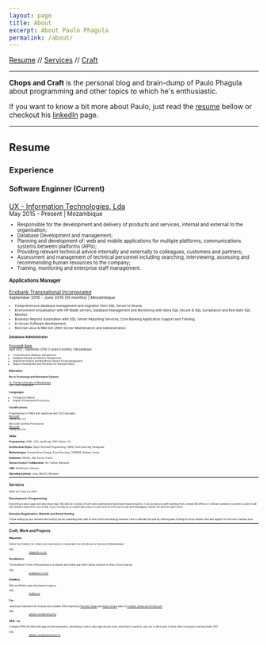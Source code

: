 ```yaml
---
layout: page
title: About
excerpt: About Paulo Phagula
permalink: /about/
---
```


<p>
    <a href="#resume" title="Check out my resume">Resume</a> //
    <a href="#services" title="Check out the services I can provide">Services</a> //
    <a href="#work" title="Check out some of my work and projects">Craft</a>
</p>
<hr>

**Chops and Craft** is the personal blog and brain-dump of Paulo Phagula about programming and other topics to which he's enthusiastic.

If you want to know a bit more about Paulo, just read the [resume](#resume) bellow or checkout his [linkedIn](https://www.linkedin.com/in/paulo-phagula) page.

<hr/>

<h2 id="resume">Resume</h2>

### Experience

<h4>Software Enginner (Current)</h4>
<a href="https://www.ux.co.mz" title="Go to UX - Information Technologies, Lda site" target="_blank">UX - Information Technologies, Lda</a><br/>
<small>May 2015 - Present | Mozambique<small>
<ul>
    <li>Responsible for the development and delivery of products and services, internal and external to the organisation;</li>
    <li>Database Development and management;</li>
    <li>Planning and development of: web and mobile applications for multiple platforms, communications systems between platforms (APIs);</li>
    <li>Providing relevant technical advice internally and externally to colleagues, customers and partners;</li>
    <li>Assessment and management of technical personnel including searching, interviewing, assessing and recommending human resources to the company;</li>
    <li>Training, monitoring and enterprise staff management.</li>
</ul>

<h4>Applications Manager</h4>
<a href="http://www.ecobank.com" title="Go to Ecobank Transnational Incorporated site" target="_blank">Ecobank Transnational Incorporated</a><br/>
<small>September 2015 - June 2015 (10 months) | Mozambique<small>
<ul>
    <li>Comprehensive database management and migration from SQL Server to Oracle;</li>
    <li>Environment virtualization with HP Blade servers; Database Management and Monitoring with Idera SQL Secure & SQL Compliance and Red Gate SQL Monitor;</li>
    <li>Business Reports Automation with SQL Server Reporting Services; Core Banking Application Support and Training;</li>
    <li>In-house Software development;</li>
    <li>Red Hat Linux & IBM AIX UNIX Server Maintenance and Administration.</li>
</ul>

<h4>Database Administrator</h4>
<a href="http://www.procredit-holding.com/en/" title="Go to Procredit Holding site" target="_blank">Procredit Bank</a><br/>
<small>April 2012 - September 2014 (2 years 6 months) | Mozambique<small>
<ul>
    <li>Comprehensive database management;</li>
    <li>Database Backup and Restore management;</li>
    <li>SharePoint Intranet and WordPress Internet Portal management;</li>
    <li>Reports Development and Extraction for Internal Entities;</li>
</ul>

### Education

<h4>Bsc in Technology and Information Systems</h4>
<a href="http://www.ustm.ac.mz">St. Thomas University of Mozambique</a><br/>
<small>2010 - 2016 | Mozambique</small>

### Languages

- Portuguese (Native)
- English (Professional Proficiency)

### Certifications

Programming in HTML5 with JavaScript and CSS3 Specialist<br/>
<a href="https://procredit.com">Microsoft</a><br/>
<small>Starting April 2014</small>

Microsoft Certified Professional<br/>
<a href="https://procredit.com">Microsoft</a><br/>
<small>Starting April 2014</small>

### Skills

**Programming**: HTML, CSS, JavaScript, PHP, Python, C#

**Architectural Styles**: Object Oriented Programming, CQRS, Event Sourcing, Hexagonal

**Methodologies**: Domain ­Driven Design, Event Storming, TDD/BDD, Kanban, Scrum

**Databases:** MySQL, SQL Server, Oracle

**Version Control / Collaboration**: Git / Github, Bitbucket

**CMS**: WordPress, Umbraco

**Operating Systems**: Linux, MacOS, Windows

---

<h2 id="services">Services</h2>

What can I help you with?

### Development / Programming

Everything is about apps and sites these days. My skill set consists of both native android and hybrid web-based solutions. I can provide you with anything from a simple WordPress or Umbraco website to an entire custom-built web solution tailored for your needs.
If you're hung up on a particular project or just need an extra eye to help with debugging, contact me and we'll get it done.

### Domains Registration, Website and Email Hosting

I know setting up your domains and hosting can be a daunting task, with so much techy terminology involved. I aim to alleviate the pain by offering basic hosting for those simpler sites and support for the more complex ones.


---

<h2 id="work">Craft, Work and Projects</h2>

<div class="project">
    <h3>Maparato</h3>
    <div class="description">
        <p>Online food market, for orders and reservations in restaurants via cell-phones or internet in Mozambique!</p>
    </div>
    <dl>
        <dt>URL:</dt><dd><a href="https://maparato.co.mz/">maparato.co.mz</a></dd>
    </dl>
</div>

<div class="project">
    <h3>Academico</h3>
    <div class="description">
        <p>The Academic Portal of Mozambique is a website and mobile app which allows students to share school material.</p>
    </div>
    <dl>
        <dt>URL:</dt><dd><a href="https://academico.co.mz/">academico.co.mz</a></dd>
    </dl>
</div>

<div class="project">
    <h3>Kodikos</h3>
    <div class="description">
        <p>Web and Mobile apps development agency</p>
    </div>
    <dl>
        <dt>URL:</dt><dd><a href="https://kodikos.io">kodikos.io</a></dd>
    </dl>
</div>

<div class="project">
    <h3>f.js</h3>
    <div class="description">
        <p>JavaScript framework for modular and scalable SPAs inspired by <a href="https://www.nczonline.net/about/" title="See Nicholas Zakas' Profile on his website" target="_blank">Nicholas Zakas</a> and <a href="https://addyosmani.com/" title="See Addy Osmani's Profile on his website" target="_blank">Addy Osmani</a> talks on <a href="http://www.slideshare.net/nzakas/scalable-javascript-application-architecture-2012" title="See Scalable Javascript Architecture talk slides on slideshare" target="_blank">Scalable Javascript Architecture</a></p>
    </div>
    <dl>
        <dt>URL:</dt><dd><a href="https://github.com/dareenzo/f.js">github.com/dareenzo/f.js</a></dd>
    </dl>
</div>

<div class="project">
    <h3>SEO - fu</h3>
    <div class="description">
        <p>A simple HTML file filled with tags and documentation, describing in which order tags should come; what they're used for; why use or ditch each of them while focusing in reaching better SEO</p>
    </div>
    <dl>
        <dt>URL:</dt><dd><a href="https://github.com/dareenzo/seo-fu">github.com/dareenzo/seo-fu</a></dd>
    </dl>
</div>